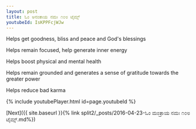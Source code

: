 ```yaml
---
layout: post
title: ಓಂ ಅನಂತಾಯ ನಮಃ ೧೦೮ ಟೈಮ್ಸ್
youtubeId: IsKPPFcjWJw
---
```

 
 
Helps get goodness, bliss and peace and God's blessings
 
Helps remain focused, help generate inner energy 
 
Helps boost physical and mental health 
 
Helps remain grounded and generates a sense of gratitude towards the greater power 
 
Helps reduce bad karma
 
 
 
 


{% include youtubePlayer.html id=page.youtubeId %}
 
[Next]({{ site.baseurl }}{% link  split2/_posts/2016-04-23-ಓಂ ಮಂತ್ರಾಯ ನಮಃ ೧೦೮ ಟೈಮ್ಸ್.md%})
 
